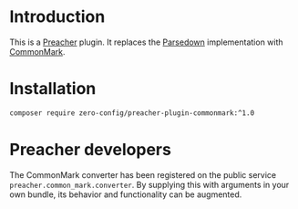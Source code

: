 # Introduction

This is a [Preacher](https://github.com/ZeroConfig/Preacher) plugin. It replaces
the [Parsedown](http://parsedown.org) implementation with
[CommonMark](http://commonmark.thephpleague.com/).

# Installation

```bash
composer require zero-config/preacher-plugin-commonmark:^1.0
```

# Preacher developers

The CommonMark converter has been registered on the public service
`preacher.common_mark.converter`.
By supplying this with arguments in your own bundle, its behavior and
functionality can be augmented.
